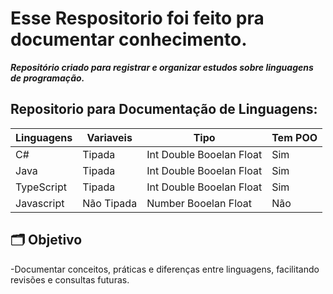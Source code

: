 # Esse Respositorio foi feito pra documentar conhecimento.

***Repositório criado para registrar e organizar estudos sobre linguagens de programação.***

## Repositorio para Documentação de Linguagens:

| Linguagens | Variaveis | Tipo |Tem POO
|-------------|-------------|-------------|-------------|
| C#             | Tipada     | Int Double Booelan Float     | Sim |
| Java           | Tipada     | Int Double Booelan Float     | Sim |
| TypeScript     | Tipada     | Int Double Booelan Float      | Sim|
| Javascript     | Não Tipada  | Number Booelan Float    | Não|


## 🗂️ Objetivo

-Documentar conceitos, práticas e diferenças entre linguagens, facilitando revisões e consultas futuras.

